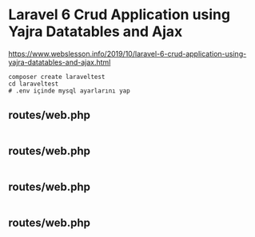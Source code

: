 # Laravel 6 Crud Application using Yajra Datatables and Ajax

https://www.webslesson.info/2019/10/laravel-6-crud-application-using-yajra-datatables-and-ajax.html

```
composer create laraveltest
cd laraveltest
# .env içinde mysql ayarlarını yap

```

## routes/web.php
```PHP
```


## routes/web.php
```PHP
```


## routes/web.php
```PHP
```


## routes/web.php
```PHP
```

